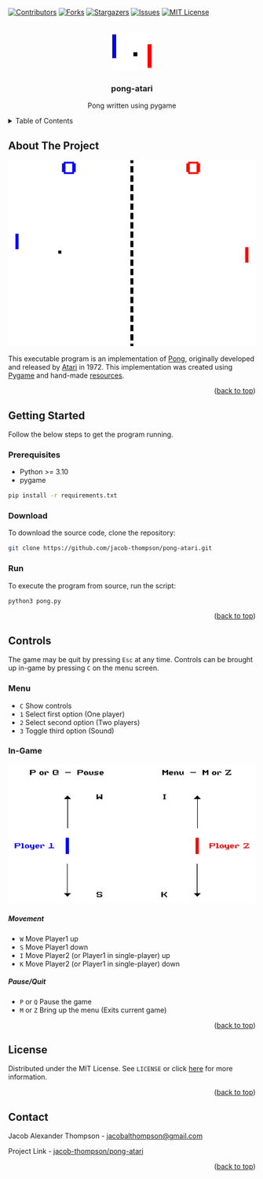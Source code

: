 <a name="readme-top"></a>


[![Contributors][contributors-shield]][contributors-url]
[![Forks][forks-shield]][forks-url]
[![Stargazers][stars-shield]][stars-url]
[![Issues][issues-shield]][issues-url]
[![MIT License][license-shield]][license-url]


<br />
<div align="center">
  <a href="https://github.com/jacob-thompson/pong-atari">
    <img src="data/gfx/logo.png" alt="Logo" width="80" height="80">
  </a>

  <h3 align="center">pong-atari</h3>

  <p align="center">
    Pong written using pygame
    <br />
  </p>
</div>


<details>
  <summary>Table of Contents</summary>
  <ol>
    <li>
      <a href="#about-the-project">About The Project</a>
      <ul>
      </ul>
    </li>
    <li>
      <a href="#getting-started">Getting Started</a>
      <ul>
        <li><a href="#prerequisites">Prerequisites</a></li>
        <li><a href="#download">Download</a></li>
        <li><a href="#run">Run</a></li>
      </ul>
    </li>
    <li><a href="#controls">Controls</a></li>
    <li><a href="#license">License</a></li>
    <li><a href="#contact">Contact</a></li>
  </ol>
</details>


## About The Project

[![Pong Screenshot][product-screenshot]](https://github.com/jacob-thompson/pong-atari/blob/main/data/gfx/screenshot.png)

This executable program is an implementation of [Pong](https://en.wikipedia.org/wiki/Pong), originally developed and released by [Atari](https://en.wikipedia.org/wiki/Atari,_Inc._(1972%E2%80%931992)) in 1972. This implementation was created using [Pygame](https://www.pygame.org/wiki/about) and hand-made [resources](https://github.com/jacob-thompson/pong-atari/tree/main/data).

<p align="right">(<a href="#readme-top">back to top</a>)</p>


## Getting Started

Follow the below steps to get the program running.

### Prerequisites

* Python >= 3.10
* pygame
```sh
pip install -r requirements.txt
```

### Download

To download the source code, clone the repository:
```sh
git clone https://github.com/jacob-thompson/pong-atari.git
```

### Run

To execute the program from source, run the script:
```sh
python3 pong.py
```

<p align="right">(<a href="#readme-top">back to top</a>)</p>

## Controls

The game may be quit by pressing `Esc` at any time.
Controls can be brought up in-game by pressing `C` on the menu screen.

### Menu

* `C` Show controls
* `1` Select first option (One player)
* `2` Select second option (Two players)
* `3` Toggle third option (Sound)

### In-Game

[![Controls Screenshot][controls-screenshot]](https://github.com/jacob-thompson/pong-atari/blob/main/data/gfx/controls.png)

##### Movement

* `W` Move Player1 up
* `S` Move Player1 down
* `I` Move Player2 (or Player1 in single-player) up
* `K` Move Player2 (or Player1 in single-player) down

##### Pause/Quit

* `P` or `Q` Pause the game
* `M` or `Z` Bring up the menu (Exits current game)

<p align="right">(<a href="#readme-top">back to top</a>)</p>


## License

Distributed under the MIT License. See `LICENSE` or click [here](https://github.com/jacob-thompson/pong-atari/blob/main/LICENSE) for more information.

<p align="right">(<a href="#readme-top">back to top</a>)</p>


## Contact

Jacob Alexander Thompson - jacobalthompson@gmail.com

Project Link - [jacob-thompson/pong-atari](https://github.com/jacob-thompson/pong-atari)

<p align="right">(<a href="#readme-top">back to top</a>)</p>


[contributors-shield]: https://img.shields.io/github/contributors/jacob-thompson/pong-atari.svg?style=flat
[contributors-url]: https://github.com/jacob-thompson/pong-atari/graphs/contributors
[forks-shield]: https://img.shields.io/github/forks/jacob-thompson/pong-atari.svg?style=flat
[forks-url]: https://github.com/jacob-thompson/pong-atari/network/members
[stars-shield]: https://img.shields.io/github/stars/jacob-thompson/pong-atari.svg?style=flat
[stars-url]: https://github.com/jacob-thompson/pong-atari/stargazers
[issues-shield]: https://img.shields.io/github/issues/jacob-thompson/Pong.svg?style=flat
[issues-url]: https://github.com/jacob-thompson/pong-atari/issues
[license-shield]: https://img.shields.io/github/license/jacob-thompson/Pong.svg?style=flat
[license-url]: https://github.com/jacob-thompson/pong-atari/blob/main/LICENSE
[product-screenshot]: data/gfx/screenshot.png
[controls-screenshot]: data/gfx/controls.png
